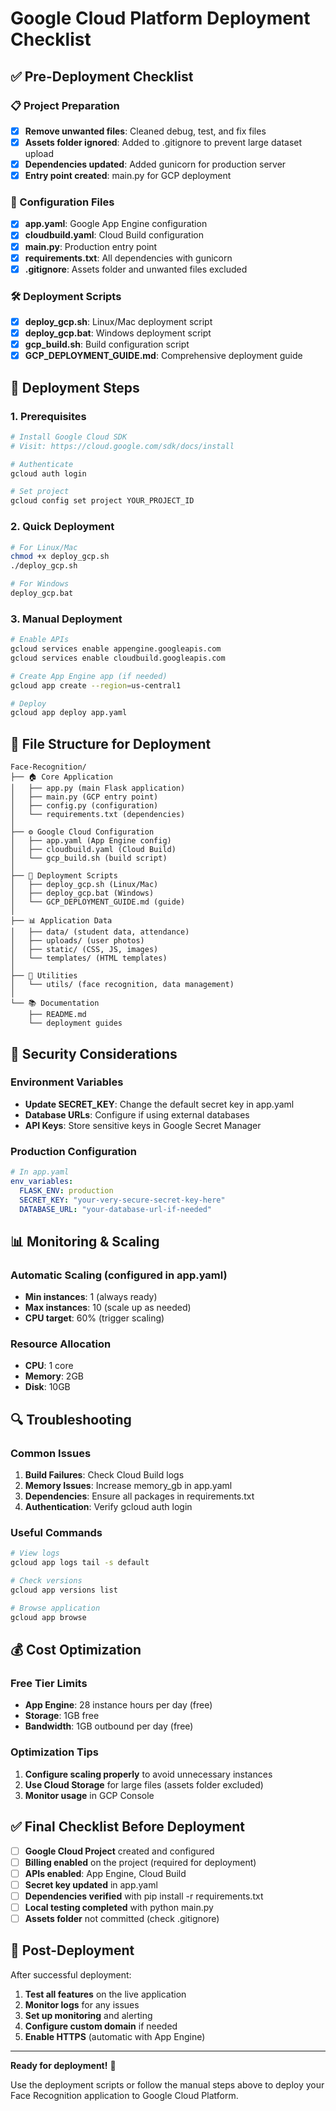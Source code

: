 # Google Cloud Platform Deployment Checklist

## ✅ Pre-Deployment Checklist

### 📋 Project Preparation
- [x] **Remove unwanted files**: Cleaned debug, test, and fix files
- [x] **Assets folder ignored**: Added to .gitignore to prevent large dataset upload  
- [x] **Dependencies updated**: Added gunicorn for production server
- [x] **Entry point created**: main.py for GCP deployment

### 🔧 Configuration Files
- [x] **app.yaml**: Google App Engine configuration
- [x] **cloudbuild.yaml**: Cloud Build configuration  
- [x] **main.py**: Production entry point
- [x] **requirements.txt**: All dependencies with gunicorn
- [x] **.gitignore**: Assets folder and unwanted files excluded

### 🛠️ Deployment Scripts
- [x] **deploy_gcp.sh**: Linux/Mac deployment script
- [x] **deploy_gcp.bat**: Windows deployment script
- [x] **gcp_build.sh**: Build configuration script
- [x] **GCP_DEPLOYMENT_GUIDE.md**: Comprehensive deployment guide

## 🚀 Deployment Steps

### 1. Prerequisites
```bash
# Install Google Cloud SDK
# Visit: https://cloud.google.com/sdk/docs/install

# Authenticate
gcloud auth login

# Set project
gcloud config set project YOUR_PROJECT_ID
```

### 2. Quick Deployment
```bash
# For Linux/Mac
chmod +x deploy_gcp.sh
./deploy_gcp.sh

# For Windows
deploy_gcp.bat
```

### 3. Manual Deployment
```bash
# Enable APIs
gcloud services enable appengine.googleapis.com
gcloud services enable cloudbuild.googleapis.com

# Create App Engine app (if needed)
gcloud app create --region=us-central1

# Deploy
gcloud app deploy app.yaml
```

## 📁 File Structure for Deployment

```
Face-Recognition/
├── 🏠 Core Application
│   ├── app.py (main Flask application)
│   ├── main.py (GCP entry point)
│   ├── config.py (configuration)
│   └── requirements.txt (dependencies)
│
├── ⚙️ Google Cloud Configuration  
│   ├── app.yaml (App Engine config)
│   ├── cloudbuild.yaml (Cloud Build)
│   └── gcp_build.sh (build script)
│
├── 🚀 Deployment Scripts
│   ├── deploy_gcp.sh (Linux/Mac)
│   ├── deploy_gcp.bat (Windows)
│   └── GCP_DEPLOYMENT_GUIDE.md (guide)
│
├── 📊 Application Data
│   ├── data/ (student data, attendance)
│   ├── uploads/ (user photos)
│   ├── static/ (CSS, JS, images)
│   └── templates/ (HTML templates)
│
├── 🔧 Utilities
│   └── utils/ (face recognition, data management)
│
└── 📚 Documentation
    ├── README.md
    └── deployment guides
```

## 🔐 Security Considerations

### Environment Variables
- **Update SECRET_KEY**: Change the default secret key in app.yaml
- **Database URLs**: Configure if using external databases
- **API Keys**: Store sensitive keys in Google Secret Manager

### Production Configuration
```yaml
# In app.yaml
env_variables:
  FLASK_ENV: production
  SECRET_KEY: "your-very-secure-secret-key-here"
  DATABASE_URL: "your-database-url-if-needed"
```

## 📊 Monitoring & Scaling

### Automatic Scaling (configured in app.yaml)
- **Min instances**: 1 (always ready)
- **Max instances**: 10 (scale up as needed)
- **CPU target**: 60% (trigger scaling)

### Resource Allocation
- **CPU**: 1 core
- **Memory**: 2GB
- **Disk**: 10GB

## 🔍 Troubleshooting

### Common Issues
1. **Build Failures**: Check Cloud Build logs
2. **Memory Issues**: Increase memory_gb in app.yaml
3. **Dependencies**: Ensure all packages in requirements.txt
4. **Authentication**: Verify gcloud auth login

### Useful Commands
```bash
# View logs
gcloud app logs tail -s default

# Check versions
gcloud app versions list

# Browse application
gcloud app browse
```

## 💰 Cost Optimization

### Free Tier Limits
- **App Engine**: 28 instance hours per day (free)
- **Storage**: 1GB free
- **Bandwidth**: 1GB outbound per day (free)

### Optimization Tips
1. **Configure scaling properly** to avoid unnecessary instances
2. **Use Cloud Storage** for large files (assets folder excluded)
3. **Monitor usage** in GCP Console

## ✅ Final Checklist Before Deployment

- [ ] **Google Cloud Project** created and configured
- [ ] **Billing enabled** on the project (required for deployment)
- [ ] **APIs enabled**: App Engine, Cloud Build
- [ ] **Secret key updated** in app.yaml
- [ ] **Dependencies verified** with pip install -r requirements.txt
- [ ] **Local testing completed** with python main.py
- [ ] **Assets folder** not committed (check .gitignore)

## 🎉 Post-Deployment

After successful deployment:
1. **Test all features** on the live application
2. **Monitor logs** for any issues
3. **Set up monitoring** and alerting
4. **Configure custom domain** if needed
5. **Enable HTTPS** (automatic with App Engine)

---

**Ready for deployment!** 🚀

Use the deployment scripts or follow the manual steps above to deploy your Face Recognition application to Google Cloud Platform.
